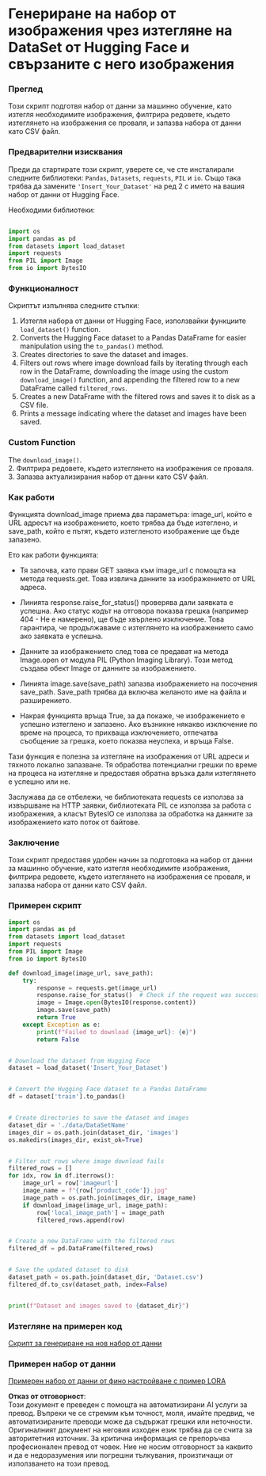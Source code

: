 # Генериране на набор от изображения чрез изтегляне на DataSet от Hugging Face и свързаните с него изображения

### Преглед

Този скрипт подготвя набор от данни за машинно обучение, като изтегля необходимите изображения, филтрира редовете, където изтеглянето на изображения се проваля, и запазва набора от данни като CSV файл.

### Предварителни изисквания

Преди да стартирате този скрипт, уверете се, че сте инсталирали следните библиотеки: `Pandas`, `Datasets`, `requests`, `PIL` и `io`. Също така трябва да замените `'Insert_Your_Dataset'` на ред 2 с името на вашия набор от данни от Hugging Face.

Необходими библиотеки:

```python

import os
import pandas as pd
from datasets import load_dataset
import requests
from PIL import Image
from io import BytesIO
```

### Функционалност

Скриптът изпълнява следните стъпки:

1. Изтегля набора от данни от Hugging Face, използвайки функциите `load_dataset()` function.
2. Converts the Hugging Face dataset to a Pandas DataFrame for easier manipulation using the `to_pandas()` method.
3. Creates directories to save the dataset and images.
4. Filters out rows where image download fails by iterating through each row in the DataFrame, downloading the image using the custom `download_image()` function, and appending the filtered row to a new DataFrame called `filtered_rows`.
5. Creates a new DataFrame with the filtered rows and saves it to disk as a CSV file.
6. Prints a message indicating where the dataset and images have been saved.

### Custom Function

The `download_image()`.  
2. Филтрира редовете, където изтеглянето на изображения се проваля.  
3. Запазва актуализирания набор от данни като CSV файл.

### Как работи

Функцията download_image приема два параметъра: image_url, който е URL адресът на изображението, което трябва да бъде изтеглено, и save_path, който е пътят, където изтегленото изображение ще бъде запазено.

Ето как работи функцията:

- Тя започва, като прави GET заявка към image_url с помощта на метода requests.get. Това извлича данните за изображението от URL адреса.

- Линията response.raise_for_status() проверява дали заявката е успешна. Ако статус кодът на отговора показва грешка (например 404 - Не е намерено), ще бъде хвърлено изключение. Това гарантира, че продължаваме с изтеглянето на изображението само ако заявката е успешна.

- Данните за изображението след това се предават на метода Image.open от модула PIL (Python Imaging Library). Този метод създава обект Image от данните за изображението.

- Линията image.save(save_path) запазва изображението на посочения save_path. Save_path трябва да включва желаното име на файла и разширението.

- Накрая функцията връща True, за да покаже, че изображението е успешно изтеглено и запазено. Ако възникне някакво изключение по време на процеса, то прихваща изключението, отпечатва съобщение за грешка, което показва неуспеха, и връща False.

Тази функция е полезна за изтегляне на изображения от URL адреси и тяхното локално запазване. Тя обработва потенциални грешки по време на процеса на изтегляне и предоставя обратна връзка дали изтеглянето е успешно или не.

Заслужава да се отбележи, че библиотеката requests се използва за извършване на HTTP заявки, библиотеката PIL се използва за работа с изображения, а класът BytesIO се използва за обработка на данните за изображението като поток от байтове.

### Заключение

Този скрипт предоставя удобен начин за подготовка на набор от данни за машинно обучение, като изтегля необходимите изображения, филтрира редовете, където изтеглянето на изображения се проваля, и запазва набора от данни като CSV файл.

### Примерен скрипт

```python
import os
import pandas as pd
from datasets import load_dataset
import requests
from PIL import Image
from io import BytesIO

def download_image(image_url, save_path):
    try:
        response = requests.get(image_url)
        response.raise_for_status()  # Check if the request was successful
        image = Image.open(BytesIO(response.content))
        image.save(save_path)
        return True
    except Exception as e:
        print(f"Failed to download {image_url}: {e}")
        return False


# Download the dataset from Hugging Face
dataset = load_dataset('Insert_Your_Dataset')


# Convert the Hugging Face dataset to a Pandas DataFrame
df = dataset['train'].to_pandas()


# Create directories to save the dataset and images
dataset_dir = './data/DataSetName'
images_dir = os.path.join(dataset_dir, 'images')
os.makedirs(images_dir, exist_ok=True)


# Filter out rows where image download fails
filtered_rows = []
for idx, row in df.iterrows():
    image_url = row['imageurl']
    image_name = f"{row['product_code']}.jpg"
    image_path = os.path.join(images_dir, image_name)
    if download_image(image_url, image_path):
        row['local_image_path'] = image_path
        filtered_rows.append(row)


# Create a new DataFrame with the filtered rows
filtered_df = pd.DataFrame(filtered_rows)


# Save the updated dataset to disk
dataset_path = os.path.join(dataset_dir, 'Dataset.csv')
filtered_df.to_csv(dataset_path, index=False)


print(f"Dataset and images saved to {dataset_dir}")
```

### Изтегляне на примерен код 
[Скрипт за генериране на нов набор от данни](../../../../code/04.Finetuning/generate_dataset.py)

### Примерен набор от данни
[Примерен набор от данни от фино настройване с пример LORA](../../../../code/04.Finetuning/olive-ort-example/dataset/dataset-classification.json)

**Отказ от отговорност**:  
Този документ е преведен с помощта на автоматизирани AI услуги за превод. Въпреки че се стремим към точност, моля, имайте предвид, че автоматизираните преводи може да съдържат грешки или неточности. Оригиналният документ на неговия изходен език трябва да се счита за авторитетния източник. За критична информация се препоръчва професионален превод от човек. Ние не носим отговорност за каквито и да е недоразумения или погрешни тълкувания, произтичащи от използването на този превод.